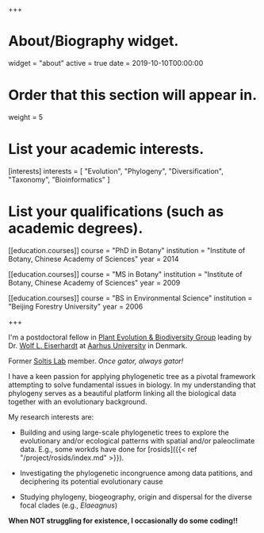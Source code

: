 +++
# About/Biography widget.
widget = "about"
active = true
date = 2019-10-10T00:00:00

# Order that this section will appear in.
weight = 5

# List your academic interests.
[interests]
  interests = [
    "Evolution",
    "Phylogeny",
    "Diversification",
    "Taxonomy",
    "Bioinformatics"
  ]

# List your qualifications (such as academic degrees).
[[education.courses]]
  course = "PhD in Botany"
  institution = "Institute of Botany, Chinese Academy of Sciences"
  year = 2014

[[education.courses]]
  course = "MS in Botany"
  institution = "Institute of Botany, Chinese Academy of Sciences"
  year = 2009

[[education.courses]]
  course = "BS in Environmental Science"
  institution = "Beijing Forestry University"
  year = 2006
 
+++

I'm a postdoctoral fellow in [Plant Evolution & Biodiversity Group](https://pebgroup.github.io/) leading by Dr. [Wolf L. Eiserhardt](https://scholar.google.com/citations?user=X419fPAAAAAJ&hl=de) at [Aarhus University](https://bios.au.dk/) in Denmark. 

Former [Soltis Lab](https://www.floridamuseum.ufl.edu/museum-voices/soltis-lab/people/principal-investigators/) member. _Once gator, always gator!_

I have a keen passion for applying phylogenetic tree as a pivotal framework attempting to solve fundamental issues in biology. In my understanding that phylogeny serves as a beautiful platform linking all the biological data together with an evolutionary background.

My research interests are:  

  * Building and using large-scale phylogenetic trees to explore the evolutionary and/or ecological patterns with spatial and/or paleoclimate data. E.g., some workds have done for [rosids]({{< ref "/project/rosids/index.md" >}}).
  
  * Investigating the phylogenetic incongruence among data patitions, and deciphering its potential evolutionary cause  
  
  * Studying phylogeny, biogeography, origin and dispersal for the diverse focal clades (e.g., *Elaeagnus*)

__When NOT struggling for existence, I occasionally do some coding!!__ 

